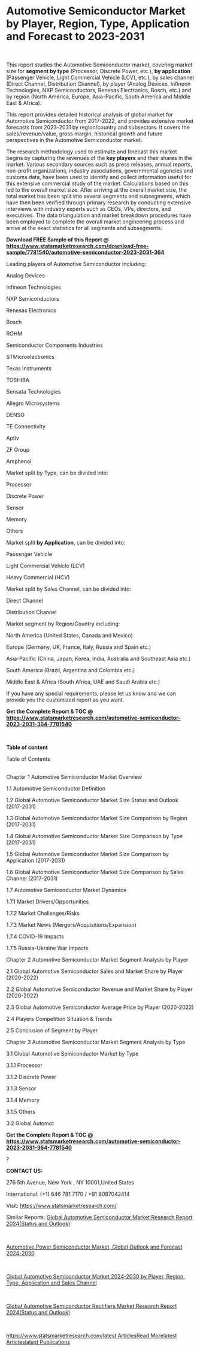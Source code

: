 <h1>Automotive Semiconductor Market by Player, Region, Type, Application and Forecast to 2023-2031</h1><br/><p>This report studies the Automotive Semiconductor market, covering market size for <strong>segment by type</strong> (Processor, Discrete Power, etc.), <strong>by application</strong> (Passenger Vehicle, Light Commercial Vehicle (LCV), etc.), by sales channel (Direct Channel, Distribution Channel), by player (Analog Devices, Infineon Technologies, NXP Semiconductors, Renesas Electronics, Bosch, etc.) and by region (North America, Europe, Asia-Pacific, South America and Middle East & Africa).</p>
 
 
 
 <p>This report provides detailed historical analysis of global market for Automotive Semiconductor from 2017-2022, and provides extensive market forecasts from 2023-2031 by region/country and subsectors. It covers the sales/revenue/value, gross margin, historical growth and future perspectives in the Automotive Semiconductor market.</p>
 
 
 
 <p>The research methodology used to estimate and forecast this market begins by capturing the revenues of the <strong>key players</strong> and their shares in the market. Various secondary sources such as press releases, annual reports, non-profit organizations, industry associations, governmental agencies and customs data, have been used to identify and collect information useful for this extensive commercial study of the market. Calculations based on this led to the overall market size. After arriving at the overall market size, the total market has been split into several segments and subsegments, which have then been verified through primary research by conducting extensive interviews with industry experts such as CEOs, VPs, directors, and executives. The data triangulation and market breakdown procedures have been employed to complete the overall market engineering process and arrive at the exact statistics for all segments and subsegments.</p>
 
 
 
 <p><strong>Download FREE Sample of this Report @ <a href="https://www.statsmarketresearch.com/download-free-sample/7781540/automotive-semiconductor-2023-2031-364">https://www.statsmarketresearch.com/download-free-sample/7781540/automotive-semiconductor-2023-2031-364</a></strong></p>
 
 
 
 <p>Leading players of Automotive Semiconductor including:</p>
 
 
 
 <p>Analog Devices</p>
 
 
 
 <p>Infineon Technologies</p>
 
 
 
 <p>NXP Semiconductors</p>
 
 
 
 <p>Renesas Electronics</p>
 
 
 
 <p>Bosch</p>
 
 
 
 <p>ROHM</p>
 
 
 
 <p>Semiconductor Components Industries</p>
 
 
 
 <p>STMicroelectronics</p>
 
 
 
 <p>Texas Instruments</p>
 
 
 
 <p>TOSHIBA</p>
 
 
 
 <p>Sensata Technologies</p>
 
 
 
 <p>Allegro Microsystems</p>
 
 
 
 <p>DENSO</p>
 
 
 
 <p>TE Connectivity</p>
 
 
 
 <p>Aptiv</p>
 
 
 
 <p>ZF Group</p>
 
 
 
 <p>Amphenol</p>
 
 
 
 <p>Market split by Type, can be divided into:</p>
 
 
 
 <p>Processor</p>
 
 
 
 <p>Discrete Power</p>
 
 
 
 <p>Sensor</p>
 
 
 
 <p>Memory</p>
 
 
 
 <p>Others</p>
 
 
 
 <p>Market split <strong>by Application</strong>, can be divided into:</p>
 
 
 
 <p>Passenger Vehicle</p>
 
 
 
 <p>Light Commercial Vehicle (LCV)</p>
 
 
 
 <p>Heavy Commercial (HCV)</p>
 
 
 
 <p>Market split by Sales Channel, can be divided into:</p>
 
 
 
 <p>Direct Channel</p>
 
 
 
 <p>Distribution Channel</p>
 
 
 
 <p>Market segment by Region/Country including:</p>
 
 
 
 <p>North America (United States, Canada and Mexico)</p>
 
 
 
 <p>Europe (Germany, UK, France, Italy, Russia and Spain etc.)</p>
 
 
 
 <p>Asia-Pacific (China, Japan, Korea, India, Australia and Southeast Asia etc.)</p>
 
 
 
 <p>South America (Brazil, Argentina and Colombia etc.)</p>
 
 
 
 <p>Middle East & Africa (South Africa, UAE and Saudi Arabia etc.)</p>
 
 
 
 <p>If you have any special requirements, please let us know and we can provide you the customized report as you want.</p>
 
 
 
 <div><b>Get the Complete Report & TOC @ <a href="https://www.statsmarketresearch.com/automotive-semiconductor-2023-2031-364-7781540">https://www.statsmarketresearch.com/automotive-semiconductor-2023-2031-364-7781540</a></b></div>
 
 
 
 <p><br />
 
 <b>Table of content</b></p>
 
 
 
 <p>Table of Contents<br />
 
 <br />
 
 Chapter 1 Automotive Semiconductor Market Overview<br />
 
 1.1 Automotive Semiconductor Definition<br />
 
 1.2 Global Automotive Semiconductor Market Size Status and Outlook (2017-2031)<br />
 
 1.3 Global Automotive Semiconductor Market Size Comparison by Region (2017-2031)<br />
 
 1.4 Global Automotive Semiconductor Market Size Comparison by Type (2017-2031)<br />
 
 1.5 Global Automotive Semiconductor Market Size Comparison by Application (2017-2031)<br />
 
 1.6 Global Automotive Semiconductor Market Size Comparison by Sales Channel (2017-2031)<br />
 
 1.7 Automotive Semiconductor Market Dynamics<br />
 
 1.7.1 Market Drivers/Opportunities<br />
 
 1.7.2 Market Challenges/Risks<br />
 
 1.7.3 Market News (Mergers/Acquisitions/Expansion)<br />
 
 1.7.4 COVID-19 Impacts<br />
 
 1.7.5 Russia-Ukraine War Impacts<br />
 
 Chapter 2 Automotive Semiconductor Market Segment Analysis by Player<br />
 
 2.1 Global Automotive Semiconductor Sales and Market Share by Player (2020-2022)<br />
 
 2.2 Global Automotive Semiconductor Revenue and Market Share by Player (2020-2022)<br />
 
 2.3 Global Automotive Semiconductor Average Price by Player (2020-2022)<br />
 
 2.4 Players Competition Situation & Trends<br />
 
 2.5 Conclusion of Segment by Player<br />
 
 Chapter 3 Automotive Semiconductor Market Segment Analysis by Type<br />
 
 3.1 Global Automotive Semiconductor Market by Type<br />
 
 3.1.1 Processor<br />
 
 3.1.2 Discrete Power<br />
 
 3.1.3 Sensor<br />
 
 3.1.4 Memory<br />
 
 3.1.5 Others<br />
 
 3.2 Global Automot</p>
 
 
 
 <div><b>Get the Complete Report & TOC @ <a href="https://www.statsmarketresearch.com/automotive-semiconductor-2023-2031-364-7781540">https://www.statsmarketresearch.com/automotive-semiconductor-2023-2031-364-7781540</a></b></div>
 
 
 
 <p>? </p>
 
 
 
 <p><b>CONTACT US:</b><br />
 
 276 5th Avenue, New York , NY 10001,United States<br />
 
 International: (+1) 646 781 7170 / +91 8087042414<br />
 
 Visit: <a href="https://www.statsmarketresearch.com/">https://www.statsmarketresearch.com/</a><br />
 
 Similar Reports: <a href="https://www.statsmarketresearch.com/automotive-semiconductor-2023-2031-364-7781540">Global Automotive Semiconductor Market Research Report 2024(Status and Outlook)</a><br />
 
 <br />
 
 <a href="https://www.statsmarketresearch.com/automotive-semiconductor-2023-2031-364-7781540">Automotive Power Semiconductor Market, Global Outlook and Forecast 2024-2030</a><br />
 
 <br />
 
 <a href="https://www.statsmarketresearch.com/automotive-semiconductor-2023-2031-364-7781540">Global Automotive Semiconductor Market 2024-2030 by Player, Region, Type, Application and Sales Channel</a><br />
 
 <br />
 
 <a href="https://www.statsmarketresearch.com/automotive-semiconductor-2023-2031-364-7781540">Global Automotive Semiconductor Rectifiers Market Research Report 2024(Status and Outlook)</a><br />
 
 <br />
 
 <a href="https://gyeongbokgung.com">https://www.statsmarketresearch.com/</a><a href="https://hallyeomaritime.com">latest Articles</a><a href="https://jingwansa.com">Read More</a><a href="https://nguoiviet.jp/">latest Articles</a><a href="https://www.intelmarketresearch.com/">latest Publications</a></p>